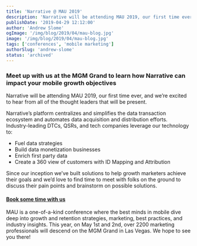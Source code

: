 ```yaml
---
title: 'Narrative @ MAU 2019'
description: 'Narrative will be attending MAU 2019, our first time ever, and we’re excited to hear from all of the thought leaders that will be present.'
publishDate: '2019-04-29 12:12:00'
author: 'Andrew Slome'
ogImage: '/img/blog/2019/04/mau-blog.jpg'
image: '/img/blog/2019/04/mau-blog.jpg'
tags: ['conferences', 'mobile marketing']
authorSlug: 'andrew-slome'
status: 'archived'
---
```

### Meet up with us at the MGM Grand to learn how Narrative can impact your mobile growth objectives

Narrative will be attending MAU 2019, our first time ever, and we’re excited to hear from all of the thought leaders that will be present.

Narrative’s platform centralizes and simplifies the data transaction ecosystem and automates data acquisition and distribution efforts. Industry-leading DTCs, QSRs, and tech companies leverage our technology to:

* Fuel data strategies
* Build data monetization businesses
* Enrich first party data
* Create a 360 view of customers with ID Mapping and Attribution

Since our inception we’ve built solutions to help growth marketers achieve their goals and we’d love to find time to meet with folks on the ground to discuss their pain points and brainstorm on possible solutions.

#### [Book some time with us](/contact)

MAU is a one-of-a-kind conference where the best minds in mobile dive deep into growth and retention strategies, marketing, best practices, and industry insights. This year, on May 1st and 2nd, over 2200 marketing professionals will descend on the MGM Grand in Las Vegas. We hope to see you there!
